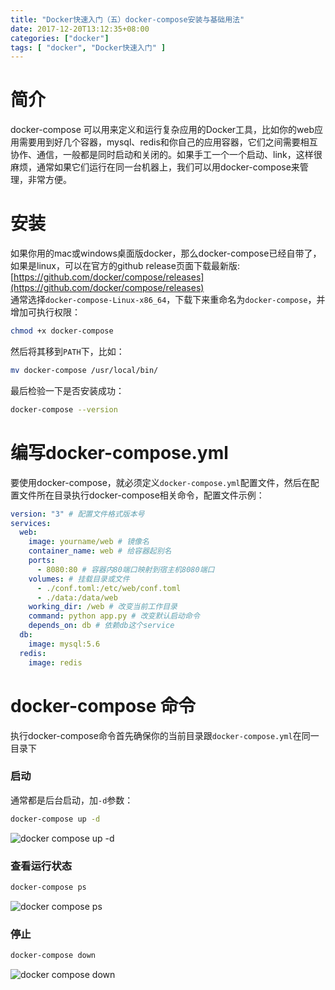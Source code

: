 ```yaml
---
title: "Docker快速入门（五）docker-compose安装与基础用法"
date: 2017-12-20T13:12:35+08:00
categories: ["docker"]
tags: [ "docker", "Docker快速入门" ]
---
```


# 简介
docker-compose 可以用来定义和运行复杂应用的Docker工具，比如你的web应用需要用到好几个容器，mysql、redis和你自己的应用容器，它们之间需要相互协作、通信，一般都是同时启动和关闭的。如果手工一个一个启动、link，这样很麻烦，通常如果它们运行在同一台机器上，我们可以用docker-compose来管理，非常方便。

# 安装
如果你用的mac或windows桌面版docker，那么docker-compose已经自带了，如果是linux，可以在官方的github release页面下载最新版: [https://github.com/docker/compose/releases](https://github.com/docker/compose/releases)  
通常选择`docker-compose-Linux-x86_64`，下载下来重命名为`docker-compose`，并增加可执行权限：
```sh 
chmod +x docker-compose
```
然后将其移到`PATH`下，比如：
``` sh
mv docker-compose /usr/local/bin/
```
最后检验一下是否安装成功：
``` sh
docker-compose --version
```

# 编写docker-compose.yml
要使用docker-compose，就必须定义`docker-compose.yml`配置文件，然后在配置文件所在目录执行docker-compose相关命令，配置文件示例：
``` yaml
version: "3" # 配置文件格式版本号
services:
  web:
    image: yourname/web # 镜像名
    container_name: web # 给容器起别名
    ports:
      - 8080:80 # 容器内80端口映射到宿主机8080端口
    volumes: # 挂载目录或文件
      - ./conf.toml:/etc/web/conf.toml
      - ./data:/data/web
    working_dir: /web # 改变当前工作目录
    command: python app.py # 改变默认启动命令
    depends_on: db # 依赖db这个service
  db:
    image: mysql:5.6
  redis:
    image: redis
```

# docker-compose 命令
执行docker-compose命令首先确保你的当前目录跟`docker-compose.yml`在同一目录下
### 启动
通常都是后台启动，加`-d`参数：
``` sh
docker-compose up -d
```
![docker compose up -d](https://res.cloudinary.com/imroc/image/upload/v1513753125/blog/docker/docker-compose-up.png)

### 查看运行状态
``` sh
docker-compose ps
```
![docker compose ps](https://res.cloudinary.com/imroc/image/upload/v1513752292/blog/docker/docker-compose-ps.png)

### 停止
``` sh
docker-compose down
```
![docker compose down](https://res.cloudinary.com/imroc/image/upload/v1513753125/blog/docker/docker-compose-down.png)
